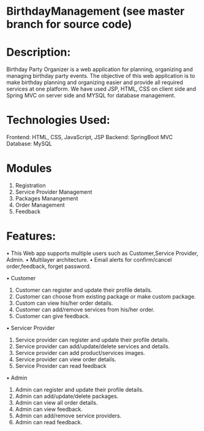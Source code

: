 # BirthdayManagement (see master branch for source code)

# Description:
Birthday Party Organizer is a web application for planning, organizing and managing birthday party events. 
The objective of this web application is to make birthday planning and organizing easier and provide all required services at one platform.
We have used JSP, HTML, CSS on client side and Spring MVC on server side and MYSQL for database management.

# Technologies Used:
Frontend: HTML, CSS, JavaScript, JSP
Backend: SpringBoot MVC
Database: MySQL

# Modules 
1.	Registration 
2.	Service Provider Management
3.	Packages Manangement
4.	Order Management 
5.	Feedback 


# Features:
• This Web app supports multiple users such as Customer,Service Provider, Admin.
• Multilayer architecture.
• Email alerts for confirm/cancel order,feedback, forget password.

• Customer
1.	Customer can register and update their profile details.
2.	Customer can choose from existing package or make custom package.
3.	Custom can view his/her order details.
4.	Customer can add/remove services from his/her order.
5.	Customer can give feedback.

• Servicer Provider
1.	Service provider can register and update their profile details.
2.	Service provider can add/update/delete services and details.
3.	Service provider can add product/services images.
4.	Service provider can view order details.
5.	Service Provider can read feedback

• Admin 
1.	Admin can register and update their profile details.
2.	Admin can add/update/delete packages.
3.	Admin can view all order details.
4.	Admin can view feedback.
5.	Admin can add/remove service providers. 
6.	Admin can read feedback.

